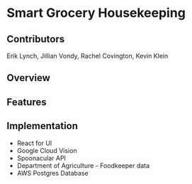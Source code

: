 # Smart Grocery Housekeeping

## Contributors

Erik Lynch, Jillian Vondy, Rachel Covington, Kevin Klein

## Overview

## Features

## Implementation
- React for UI
- Google Cloud Vision
- Spoonacular API
- Department of Agriculture - Foodkeeper data
- AWS Postgres Database

